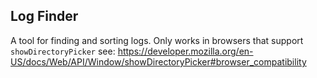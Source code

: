 ## Log Finder

A tool for finding and sorting logs. Only works in browsers that support `showDirectoryPicker` see: https://developer.mozilla.org/en-US/docs/Web/API/Window/showDirectoryPicker#browser_compatibility
